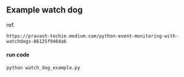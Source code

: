 ## Example watch dog
ref.
```
https://pravash-techie.medium.com/python-event-monitoring-with-watchdogs-86125f946da6
```

#### run code
```
python watch_dog_example.py
```